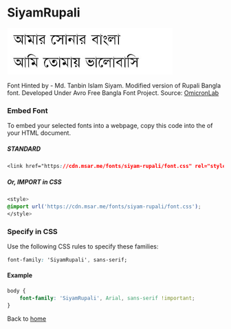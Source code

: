 # SiyamRupali

![SiyamRupali](/images/fonts/siyam-rupali.jpg)

Font Hinted by - Md. Tanbin Islam Siyam. Modified version of Rupali Bangla font. Developed Under Avro Free Bangla Font Project. Source: [OmicronLab](http://www.omicronlab.com/)

### Embed Font

To embed your selected fonts into a webpage, copy this code into the <head> of your HTML document.

##### STANDARD

```css
<link href="https://cdn.msar.me/fonts/siyam-rupali/font.css" rel="stylesheet">
```

##### Or, IMPORT in CSS

```css
<style>
@import url('https://cdn.msar.me/fonts/siyam-rupali/font.css');
</style>
```

### Specify in CSS

Use the following CSS rules to specify these families:

```css
font-family: 'SiyamRupali', sans-serif;
```

#### Example

```css
body {
    font-family: 'SiyamRupali', Arial, sans-serif !important;
}
```

Back to [home](/fonts)